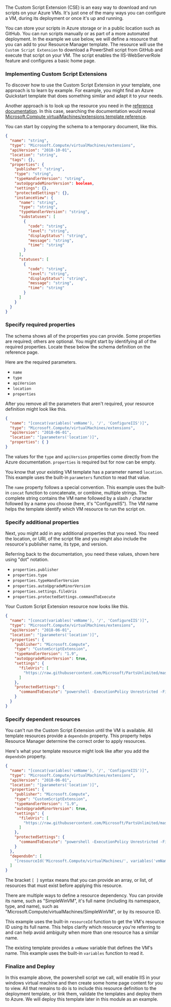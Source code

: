 The Custom Script Extension (CSE) is an easy way to download and run scripts on your Azure VMs. It's just one of the many ways you can configure a VM, during its deployment or once it's up and running.

You can store your scripts in Azure storage or in a public location such as GitHub. You can run scripts manually or as part of a more automated deployment. In the example we use below, we will define a resource that you can add to your Resource Manager template. The resource will use the `Custom Script Extension` to download a PowerShell script from GitHub and execute that script on your VM. The script enables the IIS-WebServerRole feature and configures a basic home page.

### Implementing Custom Script Extensions

To discover how to use the Custom Script Extension in your template, one approach is to learn by example. For example, you might find an Azure Quickstart template that does something similar and adapt it to your needs.

Another approach is to look up the resource you need in the [reference documentation](https://docs.microsoft.com/azure/templates?azure-portal=true). In this case, searching the documentation would reveal [Microsoft.Compute virtualMachines/extensions template reference](https://docs.microsoft.com/azure/templates/Microsoft.Compute/2018-10-01/virtualMachines/extensions?azure-portal=true).



You can start by copying the schema to a temporary document, like this.

```json
{
  "name": "string",
  "type": "Microsoft.Compute/virtualMachines/extensions",
  "apiVersion": "2018-10-01",
  "location": "string",
  "tags": {},
  "properties": {
    "publisher": "string",
    "type": "string",
    "typeHandlerVersion": "string",
    "autoUpgradeMinorVersion": boolean,
    "settings": {},
    "protectedSettings": {},
    "instanceView": {
      "name": "string",
      "type": "string",
      "typeHandlerVersion": "string",
      "substatuses": [
        {
          "code": "string",
          "level": "string",
          "displayStatus": "string",
          "message": "string",
          "time": "string"
        }
      ],
      "statuses": [
        {
          "code": "string",
          "level": "string",
          "displayStatus": "string",
          "message": "string",
          "time": "string"
        }
      ]
    }
  }
}
```

### Specify required properties

The schema shows all of the properties you can provide. Some properties are required; others are optional. You might start by identifying all of the required properties. Locate these below the schema definition on the reference page.

Here are the required parameters.

* `name`
* `type`
* `apiVersion`
* `location`
* `properties`

After you remove all the parameters that aren't required, your resource definition might look like this.

```json
{
  "name": "[concat(variables('vmName'), '/', 'ConfigureIIS')]",
  "type": "Microsoft.Compute/virtualMachines/extensions",
  "apiVersion": "2018-06-01",
  "location": "[parameters('location')]",
  "properties": { }
}
```

The values for the `type` and `apiVersion` properties come directly from the Azure documentation. `properties` is required but for now can be empty.

You know that your existing VM template has a parameter named `location`. This example uses the built-in `parameters` function to read that value.

The `name` property follows a special convention. This example uses the built-in `concat` function to concatenate, or combine, multiple strings. The complete string contains the VM name followed by a slash `/` character followed by a name you choose (here, it's "ConfigureIIS"). The VM name helps the template identify which VM resource to run the script on.

### Specify additional properties

Next, you might add in any additional properties that you need. You need the location, or URI, of the script file and you might also include the resource's publisher name, its type, and version.

Referring back to the documentation, you need these values, shown here using "dot" notation.

* `properties.publisher`
* `properties.type`
* `properties.typeHandlerVersion`
* `properties.autoUpgradeMinorVersion`
* `properties.settings.fileUris`
* `properties.protectedSettings.commandToExecute`

Your Custom Script Extension resource now looks like this.

```json
{
  "name": "[concat(variables('vmName'), '/', 'ConfigureIIS')]",
  "type": "Microsoft.Compute/virtualMachines/extensions",
  "apiVersion": "2018-06-01",
  "location": "[parameters('location')]",
  "properties": {
    "publisher": "Microsoft.Compute",
    "type": "CustomScriptExtension",
    "typeHandlerVersion": "1.9",
    "autoUpgradeMinorVersion": true,
    "settings": {
      "fileUris": [
        "https://raw.githubusercontent.com/Microsoft/PartsUnlimited/master/Labfiles/AZ-400T05_Implementing_Application_Infrastructure/M01/configure-iis.ps1"
      ]
    },
    "protectedSettings": {
      "commandToExecute": "powershell -ExecutionPolicy Unrestricted -File configure-iis.ps1"
    }
  }
}
```

### Specify dependent resources

You can't run the Custom Script Extension until the VM is available. All template resources provide a `dependsOn` property. This property helps Resource Manager determine the correct order to apply resources.

Here's what your template resource might look like after you add the `dependsOn` property.

```json
{
  "name": "[concat(variables('vmName'), '/', 'ConfigureIIS')]",
  "type": "Microsoft.Compute/virtualMachines/extensions",
  "apiVersion": "2018-06-01",
  "location": "[parameters('location')]",
  "properties": {
    "publisher": "Microsoft.Compute",
    "type": "CustomScriptExtension",
    "typeHandlerVersion": "1.9",
    "autoUpgradeMinorVersion": true,
    "settings": {
      "fileUris": [
        "https://raw.githubusercontent.com/Microsoft/PartsUnlimited/master/Labfiles/AZ-400T05_Implementing_Application_Infrastructure/M01/configure-iis.ps1"
      ]
    },
    "protectedSettings": {
      "commandToExecute": "powershell -ExecutionPolicy Unrestricted -File configure-iis.ps1"
    }
  },
  "dependsOn": [
    "[resourceId('Microsoft.Compute/virtualMachines/', variables('vmName'))]"
  ]
}
```

The bracket `[ ]` syntax means that you can provide an array, or list, of resources that must exist before applying this resource.

There are multiple ways to define a resource dependency. You can provide its name, such as "SimpleWinVM", it's full name (including its namespace, type, and name), such as "Microsoft.Compute/virtualMachines/SimpleWinVM", or by its resource ID.

This example uses the built-in `resourceId` function to get the VM's resource ID using its full name. This helps clarify which resource you're referring to and can help avoid ambiguity when more than one resource has a similar name.

The existing template provides a `vmName` variable that defines the VM's name. This example uses the built-in `variables` function to read it.

### Finalize and Deploy
In this example above, the powershell script we call, will enable IIS in your windows virtual machine and then create some home page content for you to view. All that remains to do is to include this resource definition to the deployment template, or link them, validate the templates and deploy them to Azure. We will deploy this template later in this module as an example.
